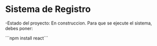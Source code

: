 <h1>Sistema de Registro</h1>

-Estado del proyecto: En construccion.
Para que se ejecute el sistema, debes poner:

´´´npm install react´´´
